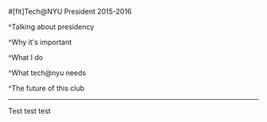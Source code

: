 #[fit]Tech@NYU President 2015-2016

^Talking about presidency

^Why it's important

^What I do

^What tech@nyu needs

^The future of this club 

---

Test test test
